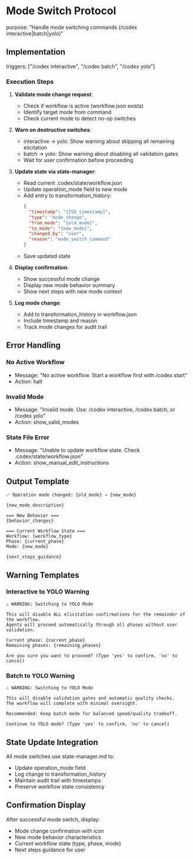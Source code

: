 # Mode Switch Protocol

purpose: "Handle mode switching commands (/codex interactive|batch|yolo)"

## Implementation

triggers: ["/codex interactive", "/codex batch", "/codex yolo"]

### Execution Steps

1. **Validate mode change request**:
   - Check if workflow is active (workflow.json exists)
   - Identify target mode from command
   - Check current mode to detect no-op switches

2. **Warn on destructive switches**:
   - interactive → yolo: Show warning about skipping all remaining elicitation
   - batch → yolo: Show warning about disabling all validation gates
   - Wait for user confirmation before proceeding

3. **Update state via state-manager**:
   - Read current .codex/state/workflow.json
   - Update operation_mode field to new mode
   - Add entry to transformation_history:
     ```json
     {
       "timestamp": "{ISO_timestamp}",
       "type": "mode_change",
       "from_mode": "{old_mode}",
       "to_mode": "{new_mode}",
       "changed_by": "user",
       "reason": "mode_switch_command"
     }
     ```
   - Save updated state

4. **Display confirmation**:
   - Show successful mode change
   - Display new mode behavior summary
   - Show next steps with new mode context

5. **Log mode change**:
   - Add to transformation_history in workflow.json
   - Include timestamp and reason
   - Track mode changes for audit trail

## Error Handling

### No Active Workflow
- Message: "No active workflow. Start a workflow first with /codex start"
- Action: halt

### Invalid Mode
- Message: "Invalid mode. Use: /codex interactive, /codex batch, or /codex yolo"
- Action: show_valid_modes

### State File Error
- Message: "Unable to update workflow state. Check .codex/state/workflow.json"
- Action: show_manual_edit_instructions

## Output Template

```
✅ Operation mode changed: {old_mode} → {new_mode}

{new_mode_description}

=== New Behavior ===
{behavior_changes}

=== Current Workflow State ===
Workflow: {workflow_type}
Phase: {current_phase}
Mode: {new_mode}

{next_steps_guidance}
```

## Warning Templates

### Interactive to YOLO Warning

```
⚠️ WARNING: Switching to YOLO Mode

This will disable ALL elicitation confirmations for the remainder of the workflow.
Agents will proceed automatically through all phases without user validation.

Current phase: {current_phase}
Remaining phases: {remaining_phases}

Are you sure you want to proceed? (Type 'yes' to confirm, 'no' to cancel)
```

### Batch to YOLO Warning

```
⚠️ WARNING: Switching to YOLO Mode

This will disable validation gates and automatic quality checks.
The workflow will complete with minimal oversight.

Recommended: Keep batch mode for balanced speed/quality tradeoff.

Continue to YOLO mode? (Type 'yes' to confirm, 'no' to cancel)
```

## State Update Integration

All mode switches use state-manager.md to:
- Update operation_mode field
- Log change to transformation_history
- Maintain audit trail with timestamps
- Preserve workflow state consistency

## Confirmation Display

After successful mode switch, display:
- Mode change confirmation with icon
- New mode behavior characteristics
- Current workflow state (type, phase, mode)
- Next steps guidance for user
